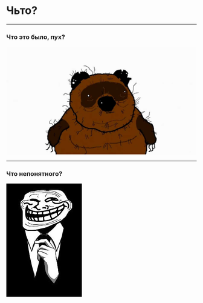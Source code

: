 # Чьто?

---

### Что это было, пух?

![](resources/puh.jpg)

---

### Что непонятного?

![](resources/client.jpg)
